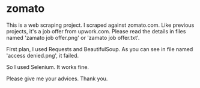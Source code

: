 # zomato

This is a web scraping project. I scraped against zomato.com. Like previous projects, it's a job offer from upwork.com. Please read the details in files named 'zamato job offer.png' or 'zamato job offer.txt'.  

First plan, I used Requests and BeautifulSoup. As you can see in file named 'access denied.png', it failed.

So I used Selenium. It works fine.

Please give me your advices. Thank you.